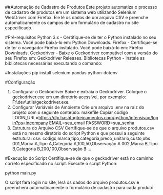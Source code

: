 ##Automação de Cadastro de Produtos
Este projeto automatiza o processo de cadastro de produtos em um sistema web utilizando Selenium WebDriver com Firefox. Ele lê os dados de um arquivo CSV e preenche automaticamente os campos de um formulário de cadastro no site especificado.

#Pré-requisitos
Python 3.x - Certifique-se de ter o Python instalado no seu sistema. Você pode baixá-lo em: Python Downloads.
Firefox - Certifique-se de ter o navegador Firefox instalado. Você pode baixá-lo em: Firefox Downloads.
Geckodriver - Baixe o Geckodriver compatível com a versão do seu Firefox em: Geckodriver Releases.
Bibliotecas Python - Instale as bibliotecas necessárias executando o comando:

#Instalações
pip install selenium pandas python-dotenv

#Configuração
1. Configurar o Geckodriver
Baixe e extraia o Geckodriver.
Coloque o geckodriver.exe em um diretório acessível, por exemplo: F:\dev\utils\geckodriver.exe.
2. Configurar Variáveis de Ambiente
Crie um arquivo .env na raiz do projeto com o seguinte conteúdo:
makefile
Copiar código
LOGIN_URL=https://dlp.hashtagtreinamentos.com/python/intensivao/login?ps=incompany
EMAIL=seu_email
PASSWORD=sua_senha
3. Estrutura do Arquivo CSV
Certifique-se de que o arquivo produtos.csv está no mesmo diretório do script Python e que possui a seguinte estrutura:
csv:
codigo,marca,tipo,categoria,preco_unitario,custo,obs
001,Marca A,Tipo A,Categoria A,100,50,Observação A
002,Marca B,Tipo B,Categoria B,200,100,Observação B
...

#Execução do Script
Certifique-se de que o geckodriver está no caminho correto especificado no script.
Execute o script Python:

python main.py

O script fará login no site, lerá os dados do arquivo produtos.csv e preencherá automaticamente o formulário de cadastro para cada produto.
